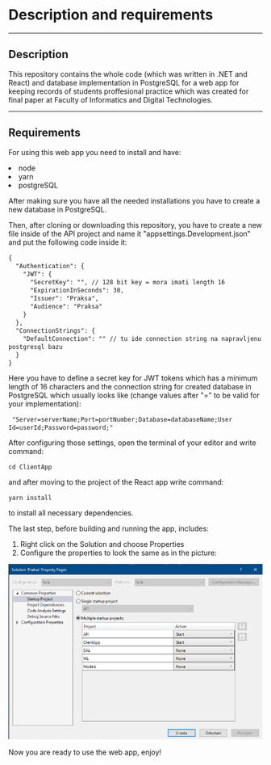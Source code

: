 # Description and requirements
---
## Description
This repository contains the whole code (which was written in .NET and React) and database implementation in PostgreSQL for a web app for keeping records of students proffesional practice which was created for final paper at Faculty of Informatics and Digital Technologies.

---

## Requirements

For using this web app you need to install and have:
<li> node
<li> yarn
<li> postgreSQL 

After making sure you have all the needed installations you have to create a new database in PostgreSQL.

Then, after cloning or downloading this repository, you have to create a new file inside of the API project and name it "appsettings.Development.json" and put the following code inside it:
```
{
  "Authentication": {
    "JWT": {
      "SecretKey": "", // 128 bit key = mora imati length 16
      "ExpirationInSeconds": 30,
      "Issuer": "Praksa",
      "Audience": "Praksa"
    }
  },
  "ConnectionStrings": {
    "DefaultConnection": "" // tu ide connection string na napravljenu postgresql bazu
  }
}
```

Here you have to define a secret key for JWT tokens which has a minimum length of 16 characters and the connection string for created database in PostgreSQL which usually looks like (change values after "=" to be valid for your implementation):
```
 "Server=serverName;Port=portNumber;Database=databaseName;User Id=userId;Password=password;"
```

After configuring those settings, open the terminal of your editor and write command:
```
cd ClientApp
```
and after moving to the project of the React app write command:
```
yarn install
```
to install all necessary dependencies.

The last step, before building and running the app, includes:
1. Right click on the Solution and choose Properties
2. Configure the properties to look the same as in the picture:

![Properties Image](Properties.png)

Now you are ready to use the web app, enjoy!
